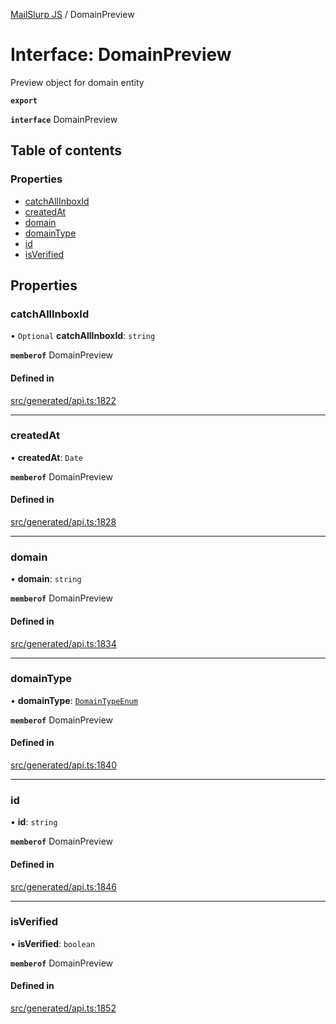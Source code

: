 [MailSlurp JS](../README.md) / DomainPreview

# Interface: DomainPreview

Preview object for domain entity

**`export`**

**`interface`** DomainPreview

## Table of contents

### Properties

- [catchAllInboxId](DomainPreview.md#catchallinboxid)
- [createdAt](DomainPreview.md#createdat)
- [domain](DomainPreview.md#domain)
- [domainType](DomainPreview.md#domaintype)
- [id](DomainPreview.md#id)
- [isVerified](DomainPreview.md#isverified)

## Properties

### catchAllInboxId

• `Optional` **catchAllInboxId**: `string`

**`memberof`** DomainPreview

#### Defined in

[src/generated/api.ts:1822](https://github.com/mailslurp/mailslurp-client/blob/6bcf839/src/generated/api.ts#L1822)

___

### createdAt

• **createdAt**: `Date`

**`memberof`** DomainPreview

#### Defined in

[src/generated/api.ts:1828](https://github.com/mailslurp/mailslurp-client/blob/6bcf839/src/generated/api.ts#L1828)

___

### domain

• **domain**: `string`

**`memberof`** DomainPreview

#### Defined in

[src/generated/api.ts:1834](https://github.com/mailslurp/mailslurp-client/blob/6bcf839/src/generated/api.ts#L1834)

___

### domainType

• **domainType**: [`DomainTypeEnum`](../enums/DomainPreview.DomainTypeEnum.md)

**`memberof`** DomainPreview

#### Defined in

[src/generated/api.ts:1840](https://github.com/mailslurp/mailslurp-client/blob/6bcf839/src/generated/api.ts#L1840)

___

### id

• **id**: `string`

**`memberof`** DomainPreview

#### Defined in

[src/generated/api.ts:1846](https://github.com/mailslurp/mailslurp-client/blob/6bcf839/src/generated/api.ts#L1846)

___

### isVerified

• **isVerified**: `boolean`

**`memberof`** DomainPreview

#### Defined in

[src/generated/api.ts:1852](https://github.com/mailslurp/mailslurp-client/blob/6bcf839/src/generated/api.ts#L1852)
